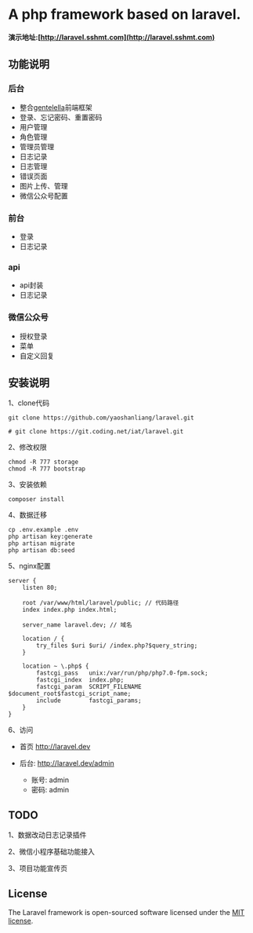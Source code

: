 # A php framework based on laravel.

**演示地址:[http://laravel.sshmt.com](http://laravel.sshmt.com)**

## 功能说明

### 后台

* 整合[gentelella](https://github.com/puikinsh/gentelella)前端框架
* 登录、忘记密码、重置密码
* 用户管理
* 角色管理
* 管理员管理
* 日志记录
* 日志管理
* 错误页面
* 图片上传、管理
* 微信公众号配置

### 前台

* 登录
* 日志记录

### api

* api封装
* 日志记录

### 微信公众号

* 授权登录
* 菜单
* 自定义回复

## 安装说明

1、clone代码

    git clone https://github.com/yaoshanliang/laravel.git

    # git clone https://git.coding.net/iat/laravel.git
     
2、修改权限

    chmod -R 777 storage
    chmod -R 777 bootstrap
    
3、安装依赖

    composer install
    
4、数据迁移
    
    cp .env.example .env
    php artisan key:generate
    php artisan migrate
    php artisan db:seed
   
5、nginx配置
    
    server {
        listen 80;
    
        root /var/www/html/laravel/public; // 代码路径
        index index.php index.html;
    
        server_name laravel.dev; // 域名
    
        location / {
            try_files $uri $uri/ /index.php?$query_string;
        }
    
        location ~ \.php$ {
            fastcgi_pass   unix:/var/run/php/php7.0-fpm.sock;
            fastcgi_index  index.php;
            fastcgi_param  SCRIPT_FILENAME  $document_root$fastcgi_script_name;
            include        fastcgi_params;
        }
    }
    
6、访问

* 首页 http://laravel.dev
    
* 后台: http://laravel.dev/admin

  * 账号: admin
  * 密码: admin
  
## TODO

1、数据改动日志记录插件

2、微信小程序基础功能接入

3、项目功能宣传页

## License

The Laravel framework is open-sourced software licensed under the [MIT license](https://opensource.org/licenses/MIT).